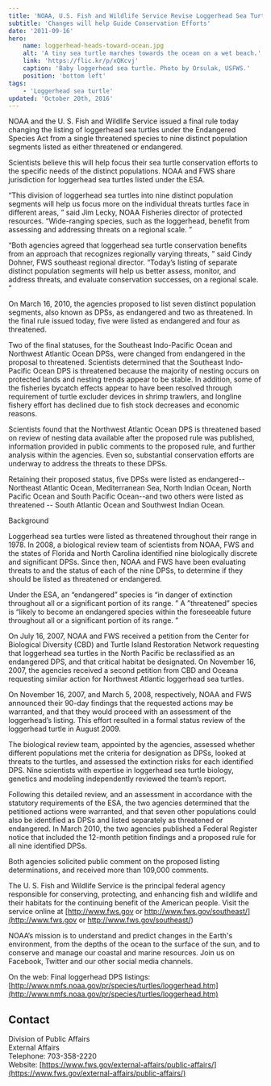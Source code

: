 ```yaml
---
title: 'NOAA, U.S. Fish and Wildlife Service Revise Loggerhead Sea Turtle Listing'
subtitle: 'Changes will help Guide Conservation Efforts'
date: '2011-09-16'
hero:
    name: loggerhead-heads-toward-ocean.jpg
    alt: 'A tiny sea turtle marches towards the ocean on a wet beach.'
    link: 'https://flic.kr/p/xQKcvj'
    caption: 'Baby loggerhead sea turtle. Photo by Orsulak, USFWS.'
    position: 'bottom left'
tags:
    - 'Loggerhead sea turtle'
updated: 'October 20th, 2016'
---
```


NOAA and the U. S. Fish and Wildlife Service issued a final rule today changing the listing of loggerhead sea turtles under the Endangered Species Act from a single threatened species to nine distinct population segments listed as either threatened or endangered.  

Scientists believe this will help focus their sea turtle conservation efforts to the specific needs of the distinct populations. NOAA and FWS share jurisdiction for loggerhead sea turtles listed under the ESA.  

“This division of loggerhead sea turtles into nine distinct population segments will help us focus more on the individual threats turtles face in different areas, ” said Jim Lecky, NOAA Fisheries director of protected resources. “Wide-ranging species, such as the loggerhead, benefit from assessing and addressing threats on a regional scale. ”  

“Both agencies agreed that loggerhead sea turtle conservation benefits from an approach that recognizes regionally varying threats, ” said Cindy Dohner, FWS southeast regional director. “Today’s listing of separate distinct population segments will help us better assess, monitor, and address threats, and evaluate conservation successes, on a regional scale. ”  

On March 16, 2010, the agencies proposed to list seven distinct population segments, also known as DPSs, as endangered and two as threatened. In the final rule issued today, five were listed as endangered and four as threatened.  

Two of the final statuses, for the Southeast Indo-Pacific Ocean and Northwest Atlantic Ocean DPSs, were changed from endangered in the proposal to threatened. Scientists determined that the Southeast Indo-Pacific Ocean DPS is threatened because the majority of nesting occurs on protected lands and nesting trends appear to be stable. In addition, some of the fisheries bycatch effects appear to have been resolved through requirement of turtle excluder devices in shrimp trawlers, and longline fishery effort has declined due to fish stock decreases and economic reasons.  

Scientists found that the Northwest Atlantic Ocean DPS is threatened based on review of nesting data available after the proposed rule was published, information provided in public comments to the proposed rule, and further analysis within the agencies. Even so, substantial conservation efforts are underway to address the threats to these DPSs.  

Retaining their proposed status, five DPSs were listed as endangered--Northeast Atlantic Ocean, Mediterranean Sea, North Indian Ocean, North Pacific Ocean and South Pacific Ocean--and two others were listed as threatened -- South Atlantic Ocean and Southwest Indian Ocean.  

Background  

Loggerhead sea turtles were listed as threatened throughout their range in 1978\. In 2008, a biological review team of scientists from NOAA, FWS and the states of Florida and North Carolina identified nine biologically discrete and significant DPSs. Since then, NOAA and FWS have been evaluating threats to and the status of each of the nine DPSs, to determine if they should be listed as threatened or endangered.  

Under the ESA, an “endangered” species is “in danger of extinction throughout all or a significant portion of its range. ” A ”threatened” species is “likely to become an endangered species within the foreseeable future throughout all or a significant portion of its range. ”  

On July 16, 2007, NOAA and FWS received a petition from the Center for Biological Diversity (CBD) and Turtle Island Restoration Network requesting that loggerhead sea turtles in the North Pacific be reclassified as an endangered DPS, and that critical habitat be designated. On November 16, 2007, the agencies received a second petition from CBD and Oceana requesting similar action for Northwest Atlantic loggerhead sea turtles.  

On November 16, 2007, and March 5, 2008, respectively, NOAA and FWS announced their 90-day findings that the requested actions may be warranted, and that they would proceed with an assessment of the loggerhead’s listing. This effort resulted in a formal status review of the loggerhead turtle in August 2009.  

The biological review team, appointed by the agencies, assessed whether different populations met the criteria for designation as DPSs, looked at threats to the turtles, and assessed the extinction risks for each identified DPS. Nine scientists with expertise in loggerhead sea turtle biology, genetics and modeling independently reviewed the team’s report.  

Following this detailed review, and an assessment in accordance with the statutory requirements of the ESA, the two agencies determined that the petitioned actions were warranted, and that seven other populations could also be identified as DPSs and listed separately as threatened or endangered. In March 2010, the two agencies published a Federal Register notice that included the 12-month petition findings and a proposed rule for all nine identified DPSs.  

Both agencies solicited public comment on the proposed listing determinations, and received more than 109,000 comments.  

The U. S. Fish and Wildlife Service is the principal federal agency responsible for conserving, protecting, and enhancing fish and wildlife and their habitats for the continuing benefit of the American people. Visit the service online at [http://www.fws.gov or http://www.fws.gov/southeast/](http://www.fws.gov or http://www.fws.gov/southeast/)  

NOAA’s mission is to understand and predict changes in the Earth's environment, from the depths of the ocean to the surface of the sun, and to conserve and manage our coastal and marine resources. Join us on Facebook, Twitter and our other social media channels.  

On the web: Final loggerhead DPS listings: [http://www.nmfs.noaa.gov/pr/species/turtles/loggerhead.htm](http://www.nmfs.noaa.gov/pr/species/turtles/loggerhead.htm)

## Contact

Division of Public Affairs  
External Affairs  
Telephone: 703-358-2220  
Website: [https://www.fws.gov/external-affairs/public-affairs/](https://www.fws.gov/external-affairs/public-affairs/)
